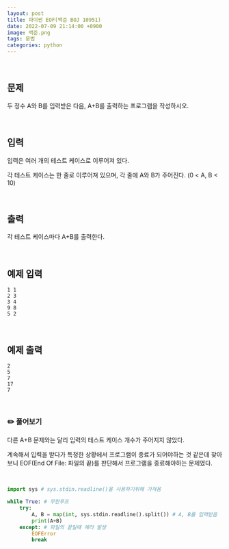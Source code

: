 ```yaml
---
layout: post
title: 파이썬 EOF(백준 BOJ 10951)
date: 2022-07-09 21:14:00 +0900
image: 백준.png
tags: 문법
categories: python
---
```


<br>

## 문제

두 정수 A와 B를 입력받은 다음, A+B를 출력하는 프로그램을 작성하시오.

<br>

## 입력

입력은 여러 개의 테스트 케이스로 이루어져 있다.

각 테스트 케이스는 한 줄로 이루어져 있으며, 각 줄에 A와 B가 주어진다. (0 < A, B < 10)

<br>

## 출력

각 테스트 케이스마다 A+B를 출력한다.

<br>

## 예제 입력

```
1 1
2 3
3 4
9 8
5 2
```

<br>

## 예제 출력

```
2
5
7
17
7
```

<br>

### ✏️ 풀어보기

다른 A+B 문제와는 달리 입력의 테스트 케이스 개수가 주어지지 않았다.

계속해서 입력을 받다가 특정한 상황에서 프로그램이 종료가 되어야하는 것 같은데 찾아보니 EOF(End Of File: 파일의 끝)를 판단해서 프로그램을 종료해야하는 문제였다.

<br>

``` python
import sys # sys.stdin.readline()을 사용하기위해 가져옴

while True: # 무한루프
    try:
        A, B = map(int, sys.stdin.readline().split()) # A, B를 입력받음
        print(A+B)
    except: # 파일의 끝일때 에러 발생
        EOFError
        break
```

